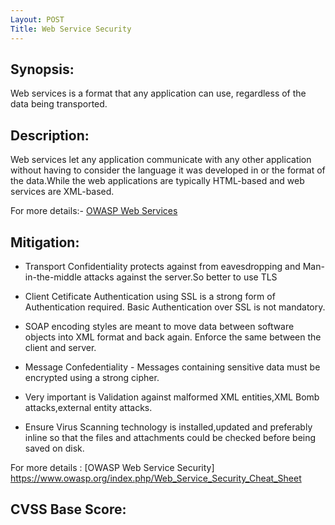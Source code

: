 ```yaml
---
Layout: POST
Title: Web Service Security
---
```

<!---
Web Service
-->

Synopsis:
---------------
Web services is a format that any application can use, regardless of the data being transported. 

Description:
-------------------
Web services let any application communicate with any other application without having to consider the language it was developed in or the format of the data.While the web applications are typically HTML-based and web services are XML-based.

For more details:- [OWASP Web Services](https://www.owasp.org/index.php/Web_Services)

Mitigation:
-------------
- Transport Confidentiality protects against from eavesdropping and Man-in-the-middle attacks against the server.So better to use TLS

- Client Cetificate Authentication using SSL is a strong form of Authentication required. Basic Authentication over SSL is not mandatory.

- SOAP encoding styles are meant to move data between software objects into XML format and back again. Enforce the same between the client and server.

- Message Confedentiality - Messages containing sensitive data must be encrypted using a strong cipher.

- Very important is Validation against malformed XML entities,XML Bomb attacks,external entity attacks.

- Ensure Virus Scanning technology is installed,updated and preferably  inline so that the files and attachments could be checked before being saved on disk.

For more details : [OWASP Web Service Security] https://www.owasp.org/index.php/Web_Service_Security_Cheat_Sheet

CVSS Base Score:
-------------------------- 

